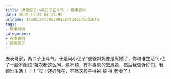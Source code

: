 ```yaml
---
title: 搞笑段子->两口子正斗气 | 糗事百科
date: 2019-11-27 06:32:59
urlname: 14eab2efcc6930915577b20575dd36fa
tags: 
- 糗事百科
categories:
- 糗事百科
- 搞笑段子
---
```

去表哥家，两口子正斗气，于是问小侄子“爸爸妈妈要是离婚了，你和谁生活”小侄子一脸不耐烦“每次都这么问，烦不烦，有本事真的去离婚，然后我告诉你们，我跟谁生活！！！”哎！还好我在，不然这孩子得被 揍 得 老惨了！



